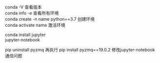 conda -V  查看版本  
conda info -e  查看所有环境  
conda create -n name python==3.7  创建环境  
conda activate name 激活环境  

conda install jupyter  
jupyter-notebook  

pip uninstall pyzmq 再执行 pip install pyzmq==19.0.2 修改jupyter-notebook通信问题


